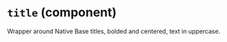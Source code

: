 `title` (component)
===================

Wrapper around Native Base titles, bolded and centered, text in uppercase.


